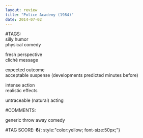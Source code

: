 ```yaml
---  
layout: review  
title: "Police Academy (1984)"  
date: 2014-07-02  
---  
```

  
#TAGS:  
silly humor  
physical comedy  
  
fresh perspective  
cliché message  
  
expected outcome  
acceptable suspense (developments predicted minutes before)  
  
intense action  
realistic effects  
  
untraceable (natural) acting  
  
#COMMENTS:  
  
generic throw away comedy  
  
  
  
  
  
#TAG SCORE: **6**{: style:"color:yellow; font-size:50px;"}  
